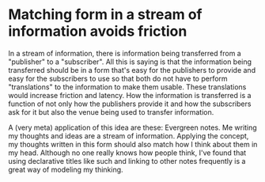 # Matching form in a stream of information avoids friction

In a stream of information, there is information being transferred from a "publisher" to a "subscriber". All this is saying is that the information being transferred should be in a form that's easy for the publishers to provide and easy for the subscribers to use so that both do not have to perform "translations" to the information to make them usable. These translations would increase friction and latency. How the information is transferred is a function of not only how the publishers provide it and how the subscribers ask for it but also the venue being used to transfer information.

A (very meta) application of this idea are these: Evergreen notes. Me writing my thoughts and ideas are a stream of information. Applying the concept, my thoughts written in this form should also match how I think about them in my head. Although no one really knows how people think, I've found that using declarative titles like such and linking to other notes frequently is a great way of modeling my thinking.